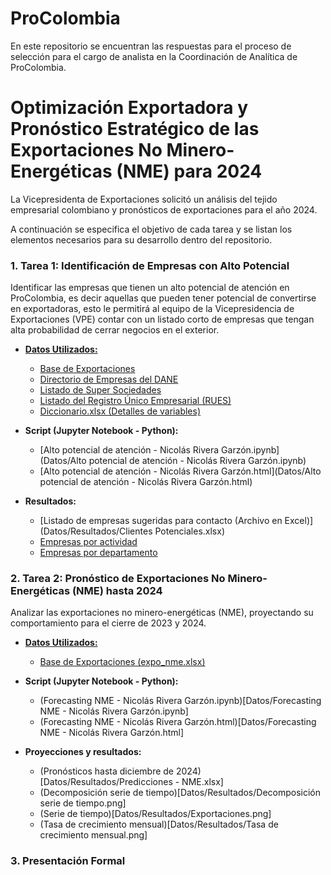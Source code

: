 # ProColombia
En este repositorio se encuentran las respuestas para el proceso de selección para el cargo de analista en la Coordinación de Analítica de ProColombia.

# Optimización Exportadora y Pronóstico Estratégico de las Exportaciones No Minero-Energéticas (NME) para 2024

La Vicepresidenta de Exportaciones solicitó un análisis del tejido empresarial colombiano y pronósticos de exportaciones para el año 2024. 

A continuación se especifica el objetivo de cada tarea y se listan los elementos necesarios para su desarrollo dentro del repositorio.

### 1. Tarea 1: Identificación de Empresas con Alto Potencial

Identificar las empresas que tienen un alto potencial de atención en ProColombia, es decir aquellas que pueden tener potencial de convertirse en exportadoras, esto le permitirá al equipo de la Vicepresidencia de Exportaciones (VPE) contar con un listado corto de empresas que tengan alta probabilidad de cerrar negocios en el exterior.

- **[Datos Utilizados:](Datos)**
    - [Base de Exportaciones](Datos/Exportaciones.txt)
    - [Directorio de Empresas del DANE](Datos/Directorio_DANE.txt)
    - [Listado de Super Sociedades](Datos/Supersociedades.txt)
    - [Listado del Registro Único Empresarial (RUES)](Datos/RUES.txt)
    - [Diccionario.xlsx (Detalles de variables)](Datos/Diccionario.xlsx)

- **Script (Jupyter Notebook - Python):**
    - [Alto potencial de atención -  Nicolás Rivera Garzón.ipynb](Datos/Alto potencial de atención -  Nicolás Rivera Garzón.ipynb)
    - [Alto potencial de atención -  Nicolás Rivera Garzón.html](Datos/Alto potencial de atención -  Nicolás Rivera Garzón.html)

- **Resultados:**
    - [Listado de empresas sugeridas para contacto (Archivo en Excel)](Datos/Resultados/Clientes Potenciales.xlsx)
    - [Empresas por actividad](Datos/Resultados/Empresas_por_actividad.png)
    - [Empresas por departamento](Datos/Resultados/Empresas_por_Dept.png)
    
### 2. Tarea 2: Pronóstico de Exportaciones No Minero-Energéticas (NME) hasta 2024

Analizar las exportaciones no minero-energéticas (NME), proyectando su comportamiento para el cierre de 2023 y 2024.

- **[Datos Utilizados:](Datos)**
    - [Base de Exportaciones (expo_nme.xlsx)](Datos/expo_nme.xlsx)

- **Script (Jupyter Notebook - Python):**
    - (Forecasting NME -  Nicolás Rivera Garzón.ipynb)[Datos/Forecasting NME -  Nicolás Rivera Garzón.ipynb]
    - (Forecasting NME -  Nicolás Rivera Garzón.html)[Datos/Forecasting NME -  Nicolás Rivera Garzón.html]

- **Proyecciones y resultados:**
    - (Pronósticos hasta diciembre de 2024)[Datos/Resultados/Predicciones - NME.xlsx]
    - (Decomposición serie de tiempo)[Datos/Resultados/Decomposición serie de tiempo.png]
    - (Serie de tiempo)[Datos/Resultados/Exportaciones.png]
    - (Tasa de crecimiento mensual)[Datos/Resultados/Tasa de crecimiento mensual.png]

### 3. Presentación Formal





